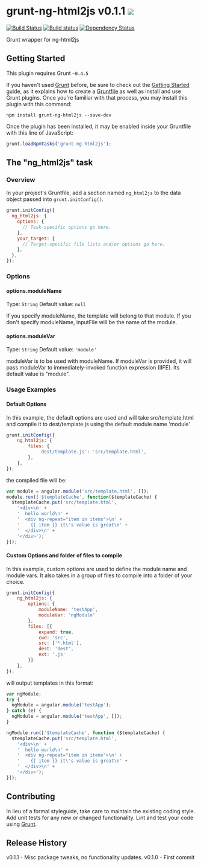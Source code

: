 # grunt-ng-html2js v0.1.1 ![](https://ga-beacon.appspot.com/UA-60632926-1/grunt-ng-html2js/readme?pixel)

[![Build Status](https://travis-ci.org/itsnydell/grunt-ng-html2js.svg?branch=master)](https://travis-ci.org/itsnydell/grunt-ng-html2js)
[![Build status](https://ci.appveyor.com/api/projects/status/29afqicugoqx3xr4?svg=true)](https://ci.appveyor.com/project/itsnydell/grunt-ng-html2js)
[![Dependency Status](https://gemnasium.com/itsnydell/grunt-ng-html2js.svg)](https://gemnasium.com/itsnydell/grunt-ng-html2js)

Grunt wrapper for ng-html2js

## Getting Started
This plugin requires Grunt `~0.4.5`

If you haven't used [Grunt](http://gruntjs.com/) before, be sure to check out the [Getting Started](http://gruntjs.com/getting-started) guide, as it explains how to create a [Gruntfile](http://gruntjs.com/sample-gruntfile) as well as install and use Grunt plugins. Once you're familiar with that process, you may install this plugin with this command:

```shell
npm install grunt-ng-html2js --save-dev
```

Once the plugin has been installed, it may be enabled inside your Gruntfile with this line of JavaScript:

```js
grunt.loadNpmTasks('grunt-ng-html2js');
```

## The "ng_html2js" task

### Overview
In your project's Gruntfile, add a section named `ng_html2js` to the data object passed into `grunt.initConfig()`.

```JavaScript
grunt.initConfig({
  ng_html2js: {
    options: {
      // Task-specific options go here.
    },
    your_target: {
      // Target-specific file lists and/or options go here.
    },
  },
});
```

### Options

#### options.moduleName
Type: `String`
Default value: `null`

If you specify moduleName, the template will belong to that module.
If you don't specify moduleName, inputFile will be the name of the module.

#### options.moduleVar
Type: `String`
Default value: `'module'`

moduleVar is to be used with moduleName. If moduleVar is provided, it will pass moduleVar to immediately-invoked function expression (IIFE). Its default value is "module".

### Usage Examples

#### Default Options
In this example, the default options are used and will take src/template.html and compile it to dest/template.js using the default module name 'module'

```JavaScript
grunt.initConfig({
    ng_html2js: {
        files: {
            'dest/template.js': 'src/template.html',
        },
    },
});
```

the compiled file will be:

```JavaScript
var module = angular.module('src/template.html', []);
module.run(['$templateCache', function($templateCache) {
  $templateCache.put('src/template.html',
    '<div>\n' +
    '  hello world\n' +
    '  <div ng-repeat="item in items">\n' +
    '    {{ item }} it\'s value is great\n' +
    '  </div>\n' +
    '</div>');
}]);
```

#### Custom Options and folder of files to compile
In this example, custom options are used to define the module name and module vars. It also takes in a group of files to compile into a folder of your choice.

```JavaScript
grunt.initConfig({
    ng_html2js: {
        options: {
            moduleName: 'testApp',
            moduleVar: 'ngModule'
        },
        files: [{
            expand: true,
            cwd: 'src',
            src: ['*.html'],
            dest: 'dest',
            ext: '.js'
        }]
    },
});
```

will output templates in this format:

```JavaScript
var ngModule;
try {
  ngModule = angular.module('testApp');
} catch (e) {
  ngModule = angular.module('testApp', []);
}

ngModule.run(['$templateCache', function ($templateCache) {
  $templateCache.put('src/template.html',
    '<div>\n' +
    '  hello world\n' +
    '  <div ng-repeat="item in items">\n' +
    '    {{ item }} it\'s value is great\n' +
    '  </div>\n' +
    '</div>');
}]);
```

## Contributing
In lieu of a formal styleguide, take care to maintain the existing coding style. Add unit tests for any new or changed functionality. Lint and test your code using [Grunt](http://gruntjs.com/).

## Release History
v0.1.1 - Misc package tweaks, no functionality updates. 
v0.1.0 - First commit
